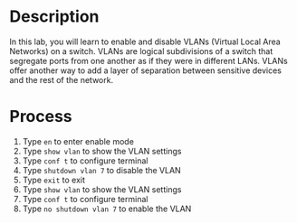 # Description
In this lab, you will learn to enable and disable VLANs (Virtual Local Area Networks) on a switch. VLANs are logical subdivisions of a switch that segregate ports from one another as if they were in different LANs. VLANs offer another way to add a layer of separation between sensitive devices and the rest of the network.

# Process
1. Type `en` to enter enable mode
2. Type `show vlan` to show the VLAN settings
3. Type `conf t` to configure terminal
4. Type `shutdown vlan 7` to disable the VLAN
5. Type `exit` to exit
6. Type `show vlan` to show the VLAN settings
7. Type `conf t` to configure terminal
8. Type `no shutdown vlan 7` to enable the VLAN